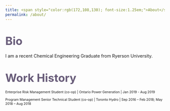 ```yaml
---
title: <span style="color:rgb(172,108,130); font-size:1.25em;">About</span>
permalink: /about/
---
```

# <span style="color:rgb(104,92,121);font-size:1.25em;">Bio</span>
I am a recent Chemical Engineering Graduate from Ryerson University.

# <span style="color:rgb(104,92,121);font-size:1.25em;">Work History</span>
<span style="font-size:0.75em;">

Enterprise Risk Management Student (co-op) | Ontario Power Generation | Jan 2019 - Aug 2019


Program Management Senior Technical Student (co-op) | Toronto Hydro | Sep 2016 – Feb 2018; May 2018 – Aug 2018
